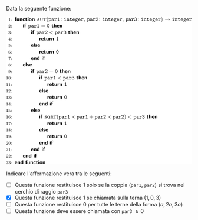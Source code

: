 Data la seguente funzione:

![](es6.svg?w=682)

Indicare l'affermazione vera tra le seguenti:

- [ ] Questa funzione restituisce 1 solo se la coppia (`par1`, `par2`) si trova nel cerchio di raggio `par3`
- [x] Questa funzione restituisce 1 se chiamata sulla terna $(1, 0, 3)$
- [ ] Questa funzione restituisce 0 per tutte le terne della forma $(a, 2a, 3a)$
- [ ] Questa funzione deve essere chiamata con `par3` $\geq 0$
